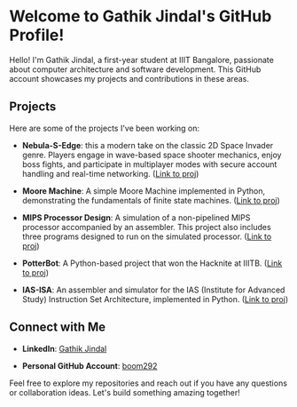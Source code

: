 # Welcome to Gathik Jindal's GitHub Profile!

Hello! I'm Gathik Jindal, a first-year student at IIIT Bangalore, passionate about computer architecture and software development. This GitHub account showcases my projects and contributions in these areas.

## Projects

Here are some of the projects I've been working on:

- **Nebula-S-Edge**: this a modern take on the classic 2D Space Invader genre. Players engage in wave-based space shooter mechanics, enjoy boss fights, and participate in multiplayer modes with secure account handling and real-time networking. ([Link to proj]([https://github.com/gathik-jindal](https://github.com/AbhirathA/Nebula-s-Edge)))

- **Moore Machine**: A simple Moore Machine implemented in Python, demonstrating the fundamentals of finite state machines. ([Link to proj](https://github.com/gathik-jindal/MooreMachine))

- **MIPS Processor Design**: A simulation of a non-pipelined MIPS processor accompanied by an assembler. This project also includes three programs designed to run on the simulated processor. ([Link to proj](https://github.com/gathik-jindal/MIPS-Processor-Design))

- **PotterBot**: A Python-based project that won the Hacknite at IIITB. ([Link to proj](https://github.com/SnehalSharma05/Hacknite))

- **IAS-ISA**: An assembler and simulator for the IAS (Institute for Advanced Study) Instruction Set Architecture, implemented in Python. ([Link to proj](https://github.com/gathik-jindal/IAS-ISA))

## Connect with Me

- **LinkedIn**: [Gathik Jindal](https://www.linkedin.com/in/gathik-jindal-10851428b/)

- **Personal GitHub Account**: [boom292](https://github.com/boom292)

Feel free to explore my repositories and reach out if you have any questions or collaboration ideas. Let's build something amazing together!
